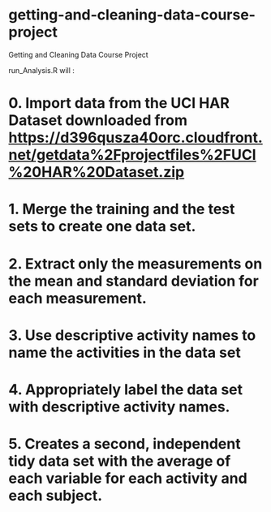 getting-and-cleaning-data-course-project
========================================

Getting and Cleaning Data Course Project

run_Analysis.R will :
# 0. Import data from the UCI HAR Dataset downloaded from https://d396qusza40orc.cloudfront.net/getdata%2Fprojectfiles%2FUCI%20HAR%20Dataset.zip 
# 1. Merge the training and the test sets to create one data set.
# 2. Extract only the measurements on the mean and standard deviation for each measurement. 
# 3. Use descriptive activity names to name the activities in the data set
# 4. Appropriately label the data set with descriptive activity names. 
# 5. Creates a second, independent tidy data set with the average of each variable for each activity and each subject.